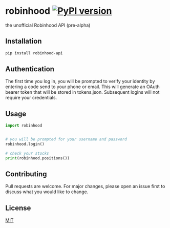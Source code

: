 # robinhood [![PyPI version](https://badge.fury.io/py/robinhood-api.svg)](https://badge.fury.io/py/robinhood-api)
the unofficial Robinhood API (pre-alpha)

## Installation

```bash
pip install robinhood-api
```

## Authentication
The first time you log in, you will be prompted to verify your identity by entering a code send to your phone or email. 
This will generate an OAuth bearer token that will be stored in tokens.json. 
Subsequent logins will not require your credentials.

## Usage

```python
import robinhood


# you will be prompted for your username and password
robinhood.login()  

# check your stocks
print(robinhood.positions())
```

## Contributing
Pull requests are welcome. For major changes, please open an issue first to discuss what you would like to change.


## License
[MIT](LICENSE)
